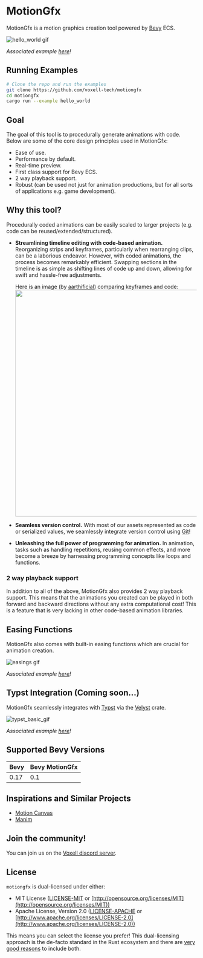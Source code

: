 # MotionGfx

MotionGfx is a motion graphics creation tool powered by [Bevy](https://bevyengine.org/) ECS.

![hello_world gif](./.github/assets/hello_world.gif)

*Associated example [here](./examples/hello_world.rs)!*

## Running Examples

```bash
# Clone the repo and run the examples
git clone https://github.com/voxell-tech/motiongfx
cd motiongfx
cargo run --example hello_world
```

## Goal

The goal of this tool is to procedurally generate animations with code. Below are some of the core design principles used in MotionGfx:

- Ease of use.
- Performance by default.
- Real-time preview.
- First class support for Bevy ECS.
- 2 way playback support.
- Robust (can be used not just for animation productions, but for all sorts of applications e.g. game development).

## Why this tool?

Procedurally coded animations can be easily scaled to larger projects (e.g. code can be reused/extended/structured).

- **Streamlining timeline editing with code-based animation.** Reorganizing strips and keyframes, particularly when rearranging clips, can be a laborious endeavor. However, with coded animations, the process becomes remarkably efficient. Swapping sections in the timeline is as simple as shifting lines of code up and down, allowing for swift and hassle-free adjustments.

  Here is an image (by [aarthificial](https://youtu.be/WTUafAwrunE)) comparing keyframes and code:
  <img src="https://i.ytimg.com/vi/WTUafAwrunE/maxresdefault.jpg" width="600"/>

- **Seamless version control.** With most of our assets represented as code or serialized values, we seamlessly integrate version control using [Git](https://git-scm.com/)!
- **Unleashing the full power of programming for animation.** In animation, tasks such as handling repetitions, reusing common effects, and more become a breeze by harnessing programming concepts like loops and functions.

### 2 way playback support

In addition to all of the above, MotionGfx also provides 2 way playback support. This means that the animations you created can be played in both forward and backward directions without any extra computational cost! This is a feature that is very lacking in other code-based animation libraries.

## Easing Functions

MotionGfx also comes with built-in easing functions which are crucial for animation creation.

![easings gif](./.github/assets/easings.gif)

*Associated example [here](./examples/easings.rs)!*


## Typst Integration (Coming soon...)

MotionGfx seamlessly integrates with [Typst](https://typst.app) via the [Velyst](https://github.com/voxell-tech/velyst) crate.

![typst_basic_gif](./.github/assets/typst_basic.gif)

*Associated example [here](./examples/typst_basic.rs)!*

## Supported Bevy Versions

| Bevy    | Bevy MotionGfx  |
| ------- | --------------- |
| 0.17    | 0.1             |

## Inspirations and Similar Projects

- [Motion Canvas](https://motioncanvas.io/)
- [Manim](https://www.manim.community/)

## Join the community!

You can join us on the [Voxell discord server](https://discord.gg/Mhnyp6VYEQ).

## License

`motiongfx` is dual-licensed under either:

- MIT License ([LICENSE-MIT](LICENSE-MIT) or [http://opensource.org/licenses/MIT](http://opensource.org/licenses/MIT))
- Apache License, Version 2.0 ([LICENSE-APACHE](LICENSE-APACHE) or [http://www.apache.org/licenses/LICENSE-2.0](http://www.apache.org/licenses/LICENSE-2.0))

This means you can select the license you prefer!
This dual-licensing approach is the de-facto standard in the Rust ecosystem and there are [very good reasons](https://github.com/bevyengine/bevy/issues/2373) to include both.

